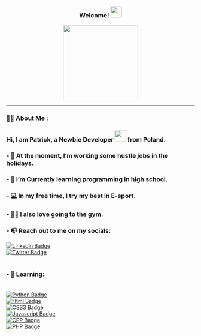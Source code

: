 <h3 align="center">Welcome! <img src="https://media.giphy.com/media/hvRJCLFzcasrR4ia7z/giphy.gif" width="30px"/></h3>

<div id="header" align="center">
  <img src="https://media.giphy.com/media/Dh5q0sShxgp13DwrvG/giphy.gif" width="200"/>
</div>

---

### 👨‍💻 About Me :

<h3> Hi, I am Patrick, a Newbie Developer <img src="https://media.giphy.com/media/WUlplcMpOCEmTGBtBW/giphy.gif" width="30"> from Poland. </h3>

<h3> - 🔭 At the moment, I’m working some hustle jobs in the holidays. </h3>

<h3> - 🌱 I’m Currently learning programming in high school. </h3>

<h3> - 💻 In my free time, I try my best in E-sport. </h3>

<h3> - 🏋️‍♂️ I also love going to the gym. </h3>

<h3> - 📭 Reach out to me on my socials: </h3>
 
[![Linkedin Badge](https://img.shields.io/badge/LinkedIn-0077B5?style=for-the-badge&logo=linkedin&logoColor=white)](https://www.linkedin.com/in/patryk-sadowski-a302a6278/) <br>
[![Twitter Badge](https://img.shields.io/badge/Twitter-1DA1F2?style=for-the-badge&logo=twitter&logoColor=white)](https://twitter.com/patrikinho00) <br><br>

### - 📖 Learning: <br><br>
[![Python Badge](https://img.shields.io/badge/Python-3776AB?style=for-the-badge&logo=python&logoColor=white)]() <br>
[![Html Badge](https://img.shields.io/badge/HTML5-E34F26?style=for-the-badge&logo=html5&logoColor=white)]() <br>
[![CSS3 Badge](https://img.shields.io/badge/CSS3-1572B6?style=for-the-badge&logo=css3&logoColor=white)]() <br>
[![Javascript Badge](https://img.shields.io/badge/JavaScript-F7DF1E?style=for-the-badge&logo=javascript&logoColor=black)]() <br>
[![CPP Badge](https://img.shields.io/badge/C%2B%2B-00599C?style=for-the-badge&logo=c%2B%2B&logoColor=white)]() <br>
[![PHP Badge](https://img.shields.io/badge/PHP-777BB4?style=for-the-badge&logo=php&logoColor=white)]() <br>
